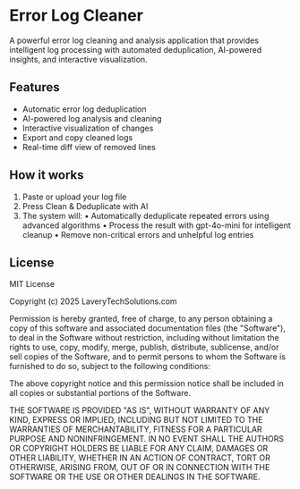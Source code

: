# Error Log Cleaner

A powerful error log cleaning and analysis application that provides intelligent log processing with automated deduplication, AI-powered insights, and interactive visualization.

## Features

- Automatic error log deduplication
- AI-powered log analysis and cleaning
- Interactive visualization of changes
- Export and copy cleaned logs
- Real-time diff view of removed lines

## How it works
1. Paste or upload your log file
2. Press Clean & Deduplicate with AI
3. The system will:
   • Automatically deduplicate repeated errors using advanced algorithms
   • Process the result with gpt-4o-mini for intelligent cleanup
   • Remove non-critical errors and unhelpful log entries

## License

MIT License

Copyright (c) 2025 LaveryTechSolutions.com

Permission is hereby granted, free of charge, to any person obtaining a copy
of this software and associated documentation files (the "Software"), to deal
in the Software without restriction, including without limitation the rights
to use, copy, modify, merge, publish, distribute, sublicense, and/or sell
copies of the Software, and to permit persons to whom the Software is
furnished to do so, subject to the following conditions:

The above copyright notice and this permission notice shall be included in all
copies or substantial portions of the Software.

THE SOFTWARE IS PROVIDED "AS IS", WITHOUT WARRANTY OF ANY KIND, EXPRESS OR
IMPLIED, INCLUDING BUT NOT LIMITED TO THE WARRANTIES OF MERCHANTABILITY,
FITNESS FOR A PARTICULAR PURPOSE AND NONINFRINGEMENT. IN NO EVENT SHALL THE
AUTHORS OR COPYRIGHT HOLDERS BE LIABLE FOR ANY CLAIM, DAMAGES OR OTHER
LIABILITY, WHETHER IN AN ACTION OF CONTRACT, TORT OR OTHERWISE, ARISING FROM,
OUT OF OR IN CONNECTION WITH THE SOFTWARE OR THE USE OR OTHER DEALINGS IN THE
SOFTWARE.